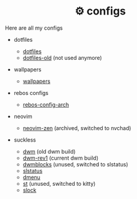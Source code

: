<h1 align="center">⚙ configs</h1>

Here are all my configs

- dotfiles

  - [dotfiles](https://github.com/maxhu08/dotfiles)
  - [dotfiles-old](https://github.com/maxhu08/dotfiles-old) (not used anymore)

- wallpapers

  - [wallpapers](https://github.com/maxhu08/wallpapers)

- rebos configs

  - [rebos-config-arch](https://github.com/maxhu08/rebos-config-arch)

- neovim

  - [neovim-zen](https://github.com/maxhu08/dotfiles-old) (archived, switched to nvchad)

- suckless

  - [dwm](https://github.com/maxhu08/dwm) (old dwm build)
  - [dwm-rev1](https://github.com/maxhu08/dwm-rev1) (current dwm build)
  - [dwmblocks](https://github.com/maxhu08/dwmblocks) (unused, switched to slstatus)
  - [slstatus](https://github.com/maxhu08/slstatus)
  - [dmenu](https://github.com/maxhu08/dmenu)
  - [st](https://github.com/maxhu08/st) (unused, switched to kitty)
  - [slock](https://github.com/maxhu08/slock)
